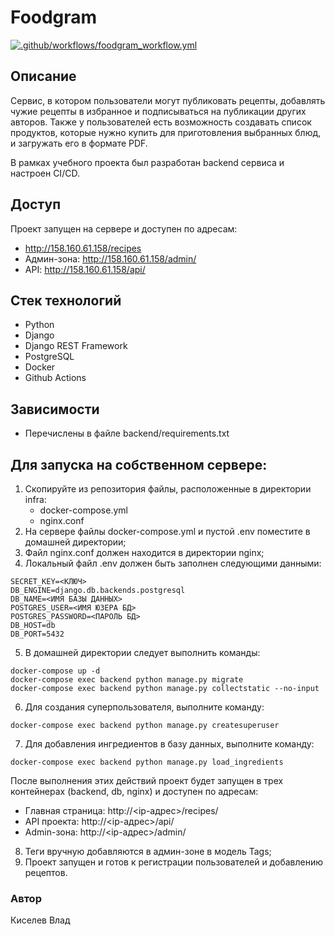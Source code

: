 # Foodgram
[![.github/workflows/foodgram_workflow.yml](https://github.com/KiselevVv/foodgram-project-react/actions/workflows/foodgram_workflow.yml/badge.svg)](https://github.com/KiselevVv/foodgram-project-react/actions/workflows/foodgram_workflow.yml)

## Описание

Сервис, в котором пользователи могут публиковать рецепты, добавлять чужие рецепты в избранное и подписываться на публикации других авторов. Также у пользователей есть возможность создавать список продуктов, которые нужно купить для приготовления выбранных блюд, и загружать его в формате PDF.

В рамках учебного проекта был разработан backend сервиса и настроен CI/CD.

## Доступ

Проект запущен на сервере и доступен по адресам:
- http://158.160.61.158/recipes
- Админ-зона: http://158.160.61.158/admin/
- API: http://158.160.61.158/api/
 
## Стек технологий
- Python
- Django
- Django REST Framework
- PostgreSQL
- Docker
- Github Actions

## Зависимости
- Перечислены в файле backend/requirements.txt

## Для запуска на собственном сервере:
1. Скопируйте из репозитория файлы, расположенные в директории infra:
    - docker-compose.yml
    - nginx.conf
2. На сервере файлы docker-compose.yml и пустой .env поместите в домашней директории;
3. Файл nginx.conf должен находится в директории nginx;
4. Локальный файл .env должен быть заполнен следующими данными:
```
SECRET_KEY=<КЛЮЧ>
DB_ENGINE=django.db.backends.postgresql
DB_NAME=<ИМЯ БАЗЫ ДАННЫХ>
POSTGRES_USER=<ИМЯ ЮЗЕРА БД>
POSTGRES_PASSWORD=<ПАРОЛЬ БД>
DB_HOST=db
DB_PORT=5432
```

5. В домашней директории следует выполнить команды:
```
docker-compose up -d
docker-compose exec backend python manage.py migrate
docker-compose exec backend python manage.py collectstatic --no-input
```

6. Для создания суперпользователя, выполните команду:
```
docker-compose exec backend python manage.py createsuperuser
```

7. Для добавления ингредиентов в базу данных, выполните команду:
```
docker-compose exec backend python manage.py load_ingredients
```
После выполнения этих действий проект будет запущен в трех контейнерах (backend, db, nginx) и доступен по адресам:

- Главная страница: http://<ip-адрес>/recipes/
- API проекта: http://<ip-адрес>/api/
- Admin-зона: http://<ip-адрес>/admin/
8. Теги вручную добавляются в админ-зоне в модель Tags;
9. Проект запущен и готов к регистрации пользователей и добавлению рецептов.

### Автор
Киселев Влад
